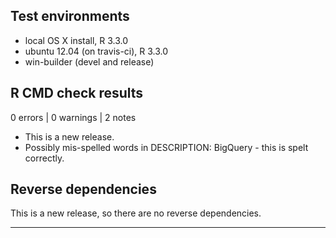 ## Test environments
* local OS X install, R 3.3.0
* ubuntu 12.04 (on travis-ci), R 3.3.0
* win-builder (devel and release)

## R CMD check results

0 errors | 0 warnings | 2 notes

* This is a new release.
* Possibly mis-spelled words in DESCRIPTION: BigQuery - this is spelt correctly.

## Reverse dependencies

This is a new release, so there are no reverse dependencies.

---
